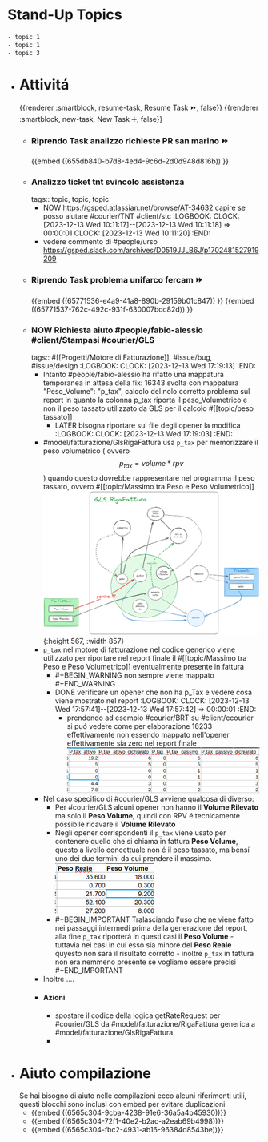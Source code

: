 # Stand-Up Topics
	- topic 1
	- topic 1
	- topic 3
- # Attivitá
  {{renderer :smartblock, resume-task, Resume Task ⏩️, false}} {{renderer :smartblock, new-task, New Task ➕, false}}
	- ### Riprendo Task analizzo richieste PR san marino ⏩️
	  {{embed ((655db840-b7d8-4ed4-9c6d-2d0d948d816b)) }}
	- ### Analizzo ticket tnt svincolo assistenza
	  tags:: topic, topic, topic
		- NOW https://gsped.atlassian.net/browse/AT-34632 capire se posso aiutare #courier/TNT #client/stc
		  :LOGBOOK:
		  CLOCK: [2023-12-13 Wed 10:11:17]--[2023-12-13 Wed 10:11:18] =>  00:00:01
		  CLOCK: [2023-12-13 Wed 10:11:20]
		  :END:
		- vedere commento di #people/urso https://gsped.slack.com/archives/D0519JJLB6J/p1702481527919209
	- ### Riprendo Task problema unifarco fercam ⏩️
	  {{embed ((65771536-e4a9-41a8-890b-29159b01c847)) }} {{embed ((65771537-762c-492c-931f-630007bdc82d)) }}
	- ### NOW Richiesta aiuto #people/fabio-alessio #client/Stampasi #courier/GLS 
	  tags:: #[[Progetti/Motore di Fatturazione]], #issue/bug, #issue/design
	  :LOGBOOK:
	  CLOCK: [2023-12-13 Wed 17:19:13]
	  :END:
		- Intanto #people/fabio-alessio ha rifatto una mappatura temporanea in attesa della fix: 16343 svolta con mappatura "Peso_Volume": "p_tax", calcolo del nolo corretto problema sul report in quanto la colonna p_tax riporta il peso_Volumetrico e non il peso tassato utilizzato da GLS per il calcolo #[[topic/peso tassato]]
			- LATER bisogna riportare sul file degli opener la modifica
			  :LOGBOOK:
			  CLOCK: [2023-12-13 Wed 17:19:03]
			  :END:
		- #model/fatturazione/GlsRigaFattura usa `p_tax` per memorizzare il peso volumetrico ( ovvero $$p_{tax} = volume * rpv$$) quando questo dovrebbe rappresentare nel programma il peso tassato, ovvero #[[topic/Massimo tra Peso e Peso Volumetrico]]
		  ![image.png](../assets/image_1702485710086_0.png){:height 567, :width 857}
		- `p_tax` nel motore di fatturazione nel codice generico viene utilizzato per riportare nel report finale il #[[topic/Massimo tra Peso e Peso Volumetrico]] eventualmente presente in fattura
			- #+BEGIN_WARNING
			  non sempre viene mappato 
			  #+END_WARNING
			- DONE verificare un opener che non ha p_Tax e vedere cosa viene mostrato nel report
			  :LOGBOOK:
			  CLOCK: [2023-12-13 Wed 17:57:41]--[2023-12-13 Wed 17:57:42] =>  00:00:01
			  :END:
				- prendendo ad esempio #courier/BRT su #client/ecourier si puó vedere come per elaborazione 16233 effettivamente non essendo mappato nell'opener effettivamente sia zero nel report finale
				  ![image.png](../assets/image_1702486746984_0.png)
		- Nel caso specifico di #courier/GLS avviene qualcosa di diverso:
			- Per #courier/GLS alcuni opener non hanno il **Volume Rilevato** ma solo il **Peso Volume**, quindi con RPV é tecnicamente possibile ricavare il **Volume Rilevato**
			- Negli opener corrispondenti il `p_tax` viene usato per contenere quello che si chiama in fattura **Peso Volume**, questo a livello concettuale non é il peso tassato, ma bensí uno dei due termini da cui prendere il massimo.
			  ![image.png](../assets/image_1702487597337_0.png)
			- #+BEGIN_IMPORTANT
			  Tralasciando l'uso che ne viene fatto nei passaggi intermedi  prima della generazione del report, alla fine `p_tax` riporterá in questi casi  il **Peso Volume** - tuttavia nei casi in cui esso sia minore del **Peso Reale** quyesto non sará il risultato corretto - inoltre `p_tax` in fattura non era nemmeno presente se vogliamo essere precisi
			  #+END_IMPORTANT
		- Inoltre ....
		- #### Azioni
			- spostare il codice della logica getRateRequest per #courier/GLS da #model/fatturazione/RigaFattura generica a #model/fatturazione/GlsRigaFattura
			-
- # Aiuto compilazione
  Se hai bisogno di aiuto nelle compilazioni ecco alcuni riferimenti utili, questi blocchi sono inclusi con embed per evitare duplicazioni
	- {{embed ((6565c304-9cba-4238-91e6-36a5a4b45930))}}
	- {{embed ((6565c304-72f1-40e2-b2ac-a2eab69b4998))}}
	- {{embed ((6565c304-fbc2-4931-ab16-96384d8543be))}}